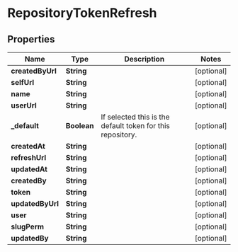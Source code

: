 
# RepositoryTokenRefresh

## Properties
Name | Type | Description | Notes
------------ | ------------- | ------------- | -------------
**createdByUrl** | **String** |  |  [optional]
**selfUrl** | **String** |  |  [optional]
**name** | **String** |  |  [optional]
**userUrl** | **String** |  |  [optional]
**_default** | **Boolean** | If selected this is the default token for this repository. |  [optional]
**createdAt** | **String** |  |  [optional]
**refreshUrl** | **String** |  |  [optional]
**updatedAt** | **String** |  |  [optional]
**createdBy** | **String** |  |  [optional]
**token** | **String** |  |  [optional]
**updatedByUrl** | **String** |  |  [optional]
**user** | **String** |  |  [optional]
**slugPerm** | **String** |  |  [optional]
**updatedBy** | **String** |  |  [optional]



